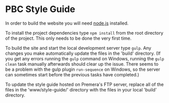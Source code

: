 # PBC Style Guide

In order to build the website you will need [node.js](https://nodejs.org/en/) installed.

To install the project dependencies type `npm install` from the root directory of the project. This only needs to be done the very first time.

To build the site and start the local development server type `gulp`. Any changes you make automatically update the files in the 'build' directory. (If you get any errors running the `gulp` command on Windows, running the `gulp clean` task manually afterwards should clear up the issue. There seems to be a problem with the gulp plugin `run-sequence` on Windows, so the server can sometimes start before the previous tasks have completed.)

To update the style guide hosted on Premera's FTP server, replace all of the files in the 'www/style-guide/' directory with the files in your local 'build' directory.
